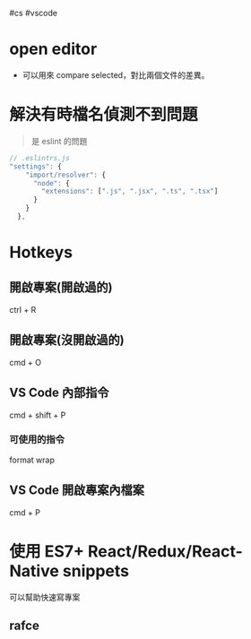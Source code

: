 #cs #vscode

# open editor
- 可以用來 compare selected，對比兩個文件的差異。

# 解決有時檔名偵測不到問題
> 是 eslint 的問題

```js
// .eslintrs.js
"settings": {
    "import/resolver": {
      "node": {
        "extensions": [".js", ".jsx", ".ts", ".tsx"]
      }
    }
  },
```

# Hotkeys
## 開啟專案(開啟過的)
ctrl + R

## 開啟專案(沒開啟過的)
cmd + O

## VS Code 內部指令
cmd + shift + P
### 可使用的指令
format
wrap

## VS Code 開啟專案內檔案
cmd + P

# 使用 ES7+ React/Redux/React-Native snippets 
可以幫助快速寫專案
## rafce